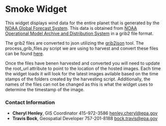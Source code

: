 # Smoke Widget

This widget displays wind data for the entire planet that is generated by the <a href="https://www.ncdc.noaa.gov/data-access/model-data/model-datasets/global-forcast-system-gfs">NOAA Global Forecast System</a>.  This data is obtained from <a href="http://nomads.ncep.noaa.gov/">NOAA Operational Model Archive and Distribution System<a/> in a grib2 file format.

The grib2 files are converted to json utilizing the <a href="https://github.com/cambecc/grib2json">grib2json</a> tool.  The process_grib_files.py script we are using to harvest and convert these files can be found <a href="https://github.com/USEPA/R9-Python/tree/master/Wind">here</a>.

Once the files have benen harvested and converted you will need to update the root_url attribute to point to the location of the hosted images. Each time the widget loads it will look for the latest images avilable based on the time stamps of the folders created by the harvesting script.  Additionally, the names of the files can not be changed as this is what the widget uses to determine the timestamp of the image.

### Contact Information

* **Cheryl Henley**, GIS Coordinator 415-972-3586 henley.cheryl@epa.gov
* **Travis Bock**, Geospatial Developer 757-201-8188 bock.travis@epa.gov

